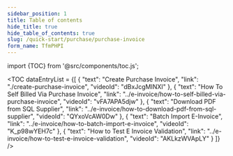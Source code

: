 ```yaml
---
sidebar_position: 1
title: Table of contents
hide_title: true
hide_table_of_contents: true
slug: /quick-start/purchase/purchase-invoice
form_name: TfmPHPI
---
```


import {TOC} from '@src/components/toc.js';

<TOC
dataEntryList = {[
{
  "text": "Create Purchase Invoice",
  "link": "./create-purchase-invoice",
  "videoId": "dBxJcgMINXI"
},
{
  "text": "How To Self Billed Via Purchase Invoice",
  "link": "../e-invoice/how-to-self-billed-via-purchase-invoice",
  "videoId": "vFA7APA5djw"
},
{
  "text": "Download PDF from SQL Supplier",
  "link": "../e-invoice/how-to-download-pdf-from-sql-supplier",
  "videoId": "QYxoVcAW0Dw"
},
{
  "text": "Batch Import E-Invoice",
  "link": "../e-invoice/how-to-batch-import-e-invoice",
  "videoId": "K_p98wYEH7c"
},
{
  "text": "How to Test E Invoice Validation",
  "link": "../e-invoice/how-to-test-e-invoice-validation",
  "videoId": "AKLkzWVApLY"
}
]}
/>
